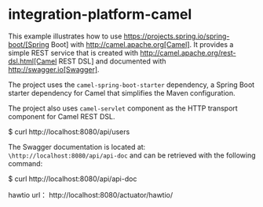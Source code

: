 # integration-platform-camel


This example illustrates how to use https://projects.spring.io/spring-boot/[Spring Boot] with http://camel.apache.org[Camel]. It provides a simple REST service that is created with http://camel.apache.org/rest-dsl.html[Camel REST DSL] and documented with http://swagger.io[Swagger].

The project uses the `camel-spring-boot-starter` dependency, a Spring Boot starter dependency for Camel that simplifies the Maven configuration.

The project also uses `camel-servlet` component as the HTTP transport component for Camel REST DSL.


$ curl http://localhost:8080/api/users

The Swagger documentation is located at: `\http://localhost:8080/api/api-doc` and can be retrieved with the following command:

$ curl http://localhost:8080/api/api-doc

hawtio url：
http://localhost:8080/actuator/hawtio/
